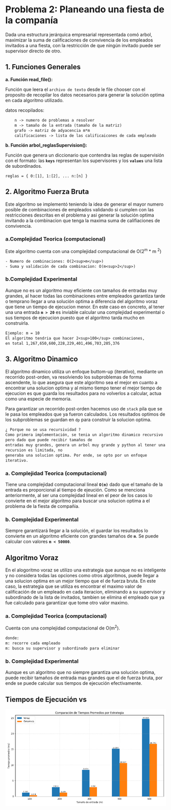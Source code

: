 # Problema 2: Planeando una fiesta de la companía
Dada una estructura jerárquica empresarial representada comó arbol, maximizar la suma de calificaciones de convivencia 
de los empleados invitados a una fiesta, con la restricción de que ningún invitado puede ser supervisor directo de otro.

## 1. Funciones Generales

**a. Función read_file():**

Función que leera el `archivo de texto` desde le file chooser con el proposito de recopilar los datos necesarios para 
generar la solución optima en cada algoritmo utilizado.

datos recopilados:

        n -> numero de problemas a resolver
        m -> tamaño de la entrada (tamaño de la matriz)
        grafo -> matriz de adyacencia m*m
        calificaciones -> lista de las calificaicones de cada empleado

**b. Función arbol_reglasSupervision():**
    
Función que genera un diccionario que contendra las reglas de supervisión
con el formato: las **`keys`** representan los supervisores y los **`values`** una lista de subordinados.
        
    reglas = { 0:[1], 1:[2], ... n:[n] }
    
## 2. Algoritmo Fuerza Bruta 

Este algoritmo se implementó teniendo la idea de generar el mayor numero posible de combinaciones de empleados
validando si cumplen con las restricciones descritas en el problema y asi generar la solución optima invitando a 
la combinacion que tenga la maxima suma de califiaciones de convivencia.

### a.Complejidad Teorica (computacional)
    
Este algoritmo cuenta con una complejidad computacional de O(2<sup>m</sup> * m <sup>2</sup>)
    
    - Numero de combinaciones: O(2<sup>m</sup>)
    - Suma y validación de cada combinacion: O(m<sup>2</sup>)

### b.Complejidad Experimental 
    
Aunque no es un algoritmo muy eficiente con tamaños de entradas muy grandes, al hacer todas las combinaciones entre 
empleados garantiza tarde o temprano llegar a una solución optima a diferencia del algoritmo voraz que tiene un tiempo 
de ejecucion menor. En este caso en concreto, al tener una una entrada **`m > 20`** es inviable calcular una complejidad 
experimental o sus tiempos de ejecucion puesto que el algoritmo tarda mucho en construirla.

    Ejemplo: m = 10
    El algoritmo tendria que hacer 2<sup>100</sup> combinaciones,
    en total 1,267,650,600,228,229,401,496,703,205,376

## 3. Algoritmo Dinamico

El algoritmo dinamico utiliza un enfoque buttom-up (iterativo), mediante un recorrido post-orden, va resolviendo los 
subproblemas de forma ascendente, lo que asegura que este algoritmo sea el mejor en cuanto a encontrar una
solucion optima y al mismo tiempo tener el mejor tiempo de ejecucion es que guarda los resultados para no volverlos a 
calcular, actua como una especie de memoria.

Para garantizar un recorrido post-orden hacemos uso de `stack` pila que se le pasa los empleados que ya fueron 
calculados. Los resultados optimos de los subproblemas se guardan en `dp` para construir la solucion optima.

    ¿ Porque no se usa recursividad ?
    Como primera implementación, se tenia un algoritmo dinamico recursivo pero dado que puede recibir tamaños de 
    entradas muy grandes, genera un arbol muy grande y python al tener una recursion es limitada, no 
    generaba una solucion optima. Por ende, se opto por un enfoque iterativo. 

### a. Complejidad Teorica (computacional)

Tiene una complejidad computacional lineal **`O(m)`** dado que el tamaño de la entrada es proporcional 
al tiempo de ejeución. Como se menciona anteriormente, al ser una complejidad lineal en el peor de los casos 
lo convierte en el mejor algoritmo para buscar una solucion optima a el problema de la fiesta de compañia.
    
### b. Complejidad Experimental

Siempre garantizará llegar a la solución, el guardar los resultados  lo convierte en un algoritmo eficiente con 
grandes tamaños de **`m`**. Se puede calcular con valores **`m < 50000`**. 

## Algoritmo Voraz

En el alogoritmo voraz se utilizo una estrategia que aunque no es inteligente y no considera todas las opciones 
como otros algoritmos, puede llegar a una solucion optima en un mejor tiempo que el de fuerza bruta. En este caso, 
la estrategia que se utiliza es encontrar el maximo valor de calificación de un empleado en cada iteracion, 
eliminando a su supervisor y subordinado de la lista de invitados, tambien se elimina el empleado que ya fue calculado 
para garantizar que tome otro valor maximo.  

### a. Complejidad Teorica (computacional)

Cuenta con una complejidad computacional de O(m<sup>2</sup>).
    
    donde:
    m: recorre cada empleado
    m: busca su supervisor y subordinado para eliminar


### b. Complejidad Experimental

Aunque es un algoritmo que no siempre garantiza una solución optima, puede recibir tamaños de entrada mas grandes 
que el de fuerza bruta, por ende se puede calcular sus tiempos de ejecución efectivamente.

## Tiempos de Ejecución vs

![grafica tiempos de ejecución](/docs/images/Figure_1.png)